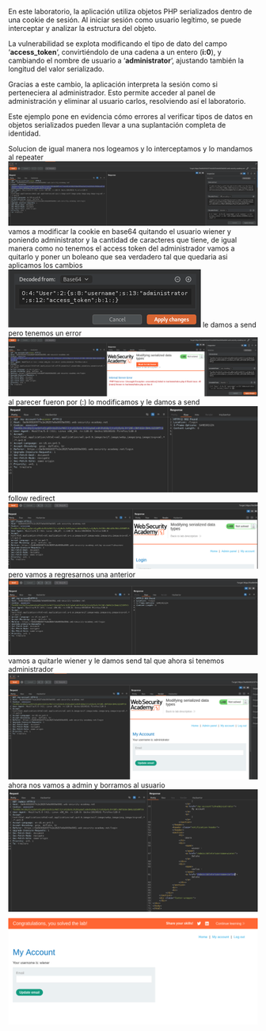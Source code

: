 En este laboratorio, la aplicación utiliza objetos PHP serializados dentro de una cookie de sesión. Al iniciar sesión como usuario legítimo, se puede interceptar y analizar la estructura del objeto.

La vulnerabilidad se explota modificando el tipo de dato del campo ‘**access_token**‘, convirtiéndolo de una cadena a un entero (**i:0**), y cambiando el nombre de usuario a ‘**administrator**‘, ajustando también la longitud del valor serializado.

Gracias a este cambio, la aplicación interpreta la sesión como si perteneciera al administrador. Esto permite acceder al panel de administración y eliminar al usuario carlos, resolviendo así el laboratorio.

Este ejemplo pone en evidencia cómo errores al verificar tipos de datos en objetos serializados pueden llevar a una suplantación completa de identidad.

Solucion
de igual manera nos logeamos y lo interceptamos y lo mandamos al repeater
![Pasted_image_20250826205031.png](Imagenes/Pasted_image_20250826205031.png)
vamos a modificar la cookie en base64 quitando el usuario wiener y poniendo administrator y la cantidad de caracteres que tiene, de igual manera como no tenemos el access token del administrador vamos a quitarlo y poner un boleano que sea verdadero
tal que quedaria asi aplicamos los cambios
![Pasted_image_20250826205309.png](Imagenes/Pasted_image_20250826205309.png)
le damos a send pero tenemos un error
![Pasted_image_20250826205514.png](Imagenes/Pasted_image_20250826205514.png)
al parecer fueron por (:)
lo modificamos y le damos a send
![Pasted_image_20250826205559.png](Imagenes/Pasted_image_20250826205559.png)
follow redirect
![Pasted_image_20250826205623.png](Imagenes/Pasted_image_20250826205623.png)
pero vamos a regresarnos una anterior
![Pasted_image_20250826205718.png](Imagenes/Pasted_image_20250826205718.png)
vamos a quitarle wiener y le damos send tal que ahora si tenemos administrador
![Pasted_image_20250826205818.png](Imagenes/Pasted_image_20250826205818.png)
ahora nos vamos a admin y borramos al usuario
![Pasted_image_20250826205951.png](Imagenes/Pasted_image_20250826205951.png)
![Pasted_image_20250826210029.png](Imagenes/Pasted_image_20250826210029.png)


